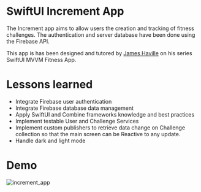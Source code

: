 # SwiftUI Increment App

The Increment app aims to allow users the creation and tracking of fitness challenges. The authentication and server database have been done using the Firebase API.

This app is has been designed and tutored by [James Haville](https://jameshaville.com) on his series SwiftUI MVVM Fitness App.

# Lessons learned

- Integrate Firebase user authentication
- Integrate Firebase database data management
- Apply SwiftUI and Combine frameworks knowledge and best practices
- Implement testable User and Challenge Services
- Implement custom publishers to retrieve data change on Challenge collection so that the main screen can be Reactive to any update.
- Handle dark and light mode

# Demo

![increment_app](https://user-images.githubusercontent.com/9075465/112222483-e1cfbb00-8c28-11eb-86b7-5e522a03fd45.gif)
